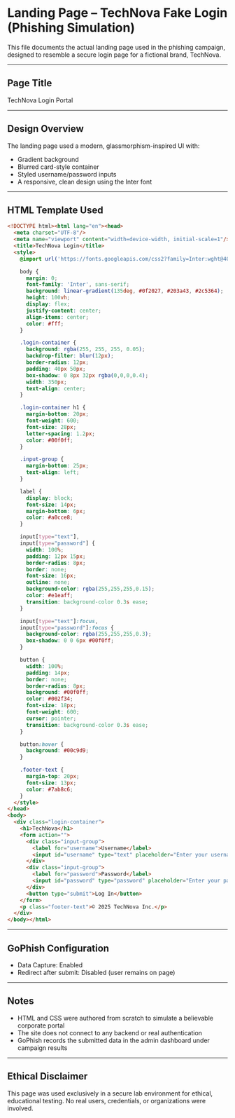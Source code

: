 # Landing Page – TechNova Fake Login (Phishing Simulation)

This file documents the actual landing page used in the phishing campaign, designed to resemble a secure login page for a fictional brand, TechNova.

---

## Page Title
TechNova Login Portal

---

## Design Overview
The landing page used a modern, glassmorphism-inspired UI with:
- Gradient background
- Blurred card-style container
- Styled username/password inputs
- A responsive, clean design using the Inter font

---

## HTML Template Used
```html
<!DOCTYPE html><html lang="en"><head>
  <meta charset="UTF-8"/>
  <meta name="viewport" content="width=device-width, initial-scale=1"/>
  <title>TechNova Login</title>
  <style>
    @import url('https://fonts.googleapis.com/css2?family=Inter:wght@400;600&display=swap');

    body {
      margin: 0;
      font-family: 'Inter', sans-serif;
      background: linear-gradient(135deg, #0f2027, #203a43, #2c5364);
      height: 100vh;
      display: flex;
      justify-content: center;
      align-items: center;
      color: #fff;
    }

    .login-container {
      background: rgba(255, 255, 255, 0.05);
      backdrop-filter: blur(12px);
      border-radius: 12px;
      padding: 40px 50px;
      box-shadow: 0 8px 32px rgba(0,0,0,0.4);
      width: 350px;
      text-align: center;
    }

    .login-container h1 {
      margin-bottom: 20px;
      font-weight: 600;
      font-size: 28px;
      letter-spacing: 1.2px;
      color: #00f0ff;
    }

    .input-group {
      margin-bottom: 25px;
      text-align: left;
    }

    label {
      display: block;
      font-size: 14px;
      margin-bottom: 6px;
      color: #a0cce8;
    }

    input[type="text"],
    input[type="password"] {
      width: 100%;
      padding: 12px 15px;
      border-radius: 8px;
      border: none;
      font-size: 16px;
      outline: none;
      background-color: rgba(255,255,255,0.15);
      color: #e1eaff;
      transition: background-color 0.3s ease;
    }

    input[type="text"]:focus,
    input[type="password"]:focus {
      background-color: rgba(255,255,255,0.3);
      box-shadow: 0 0 6px #00f0ff;
    }

    button {
      width: 100%;
      padding: 14px;
      border: none;
      border-radius: 8px;
      background: #00f0ff;
      color: #002f34;
      font-size: 18px;
      font-weight: 600;
      cursor: pointer;
      transition: background-color 0.3s ease;
    }

    button:hover {
      background: #00c9d9;
    }

    .footer-text {
      margin-top: 20px;
      font-size: 13px;
      color: #7ab8c6;
    }
  </style>
</head>
<body>
  <div class="login-container">
    <h1>TechNova</h1>
    <form action="">
      <div class="input-group">
        <label for="username">Username</label>
        <input id="username" type="text" placeholder="Enter your username"/>
      </div>
      <div class="input-group">
        <label for="password">Password</label>
        <input id="password" type="password" placeholder="Enter your password" name="password"/>
      </div>
      <button type="submit">Log In</button>
    </form>
    <p class="footer-text">© 2025 TechNova Inc.</p>
  </div>
</body></html>
```

---

## GoPhish Configuration
- Data Capture: Enabled
- Redirect after submit: Disabled (user remains on page)

---

## Notes
- HTML and CSS were authored from scratch to simulate a believable corporate portal
- The site does not connect to any backend or real authentication
- GoPhish records the submitted data in the admin dashboard under campaign results

---

## Ethical Disclaimer
This page was used exclusively in a secure lab environment for ethical, educational testing. No real users, credentials, or organizations were involved.
